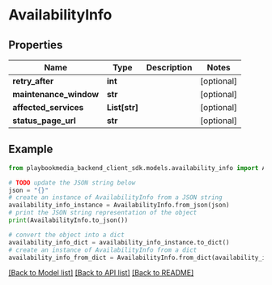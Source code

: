 # AvailabilityInfo


## Properties

Name | Type | Description | Notes
------------ | ------------- | ------------- | -------------
**retry_after** | **int** |  | [optional] 
**maintenance_window** | **str** |  | [optional] 
**affected_services** | **List[str]** |  | [optional] 
**status_page_url** | **str** |  | [optional] 

## Example

```python
from playbookmedia_backend_client_sdk.models.availability_info import AvailabilityInfo

# TODO update the JSON string below
json = "{}"
# create an instance of AvailabilityInfo from a JSON string
availability_info_instance = AvailabilityInfo.from_json(json)
# print the JSON string representation of the object
print(AvailabilityInfo.to_json())

# convert the object into a dict
availability_info_dict = availability_info_instance.to_dict()
# create an instance of AvailabilityInfo from a dict
availability_info_from_dict = AvailabilityInfo.from_dict(availability_info_dict)
```
[[Back to Model list]](../README.md#documentation-for-models) [[Back to API list]](../README.md#documentation-for-api-endpoints) [[Back to README]](../README.md)


